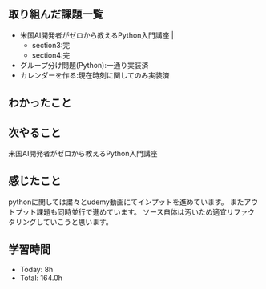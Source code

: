## 取り組んだ課題一覧
- 米国AI開発者がゼロから教えるPython入門講座 |
    - section3:完
    - section4:完
- グループ分け問題(Python):一通り実装済
- カレンダーを作る:現在時刻に関してのみ実装済
## わかったこと

## 次やること
米国AI開発者がゼロから教えるPython入門講座
## 感じたこと
pythonに関しては粛々とudemy動画にてインプットを進めています。
またアウトプット課題も同時並行で進めています。
ソース自体は汚いため適宜リファクタリングしていこうと思います。

## 学習時間
- Today: 8h
- Total: 164.0h

